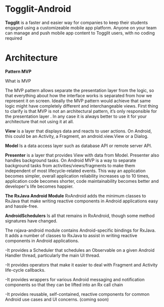 # Togglit-Android

**Togglit** is a faster and easier way for companies to keep their students engaged using a customizeable mobile app platform. Anyone on your team can manage and push mobile app content to Togglit users, with no coding required

# Architecture

**Pattern MVP**

What is MVP

The MVP pattern allows separate the presentation layer from the logic, so that everything about how the interface works is separated from how we represent it on screen. Ideally the MVP pattern would achieve that same logic might have completely different and interchangeable views.
First thing to clarify is that MVP is not an architectural pattern, it’s only responsible for the presentation layer . In any case it is always better to use it for your architecture that not using it at all.

**View** 
is a layer that displays data and reacts to user actions. On Android, this could be an Activity, a Fragment, an android.view.View or a Dialog.

**Model**
Is a data access layer such as database API or remote server API.

**Presenter** 
is a layer that provides View with data from Model. Presenter also handles background tasks.
On Android MVP is a way to separate background tasks from activities/views/fragments to make them independent of most lifecycle-related events. This way an application becomes simpler, overall application reliability increases up to 10 times, application code becomes shorter, code maintainability becomes better and developer's life becomes happier.

**The RxJava Android Module**
RxAndroid adds the minimum classes to RxJava that make writing reactive components in Android applications easy and hassle-free.

**AndroidSchedulers**
Is all that remains in RxAndroid, though some method signatures have changed.

The rxjava-android module contains Android-specific bindings for RxJava. It adds a number of classes to RxJava to assist in writing reactive components in Android applications.

-It provides a Scheduler that schedules an Observable on a given Android Handler thread, particularly the main UI thread.

-It provides operators that make it easier to deal with Fragment and Activity life-cycle callbacks.

-It provides wrappers for various Android messaging and notification components so that they can be lifted into an Rx call chain

-It provides reusable, self-contained, reactive components for common Android use cases and UI concerns. (coming soon)


